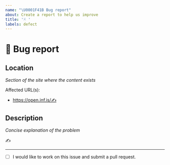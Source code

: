```yaml
---
name: "\U0001F41B Bug report"
about: Create a report to help us improve
title: '🃏 '
labels: defect
---
```


# 🐛 Bug report

<!--

Thank you for wanting to make open.inf.is a better place!

This template is for issues with the OpenINF website.

---

For the issue title, please enter a one-line
summary after “🃏 ” (preferably 50 characters
or less and no more than 72).

Replace the joker emoji with one of the emoji
below to categorize the problem.

🏷️ meta
🐋 dev container
🧩 extension ∥ plugin
🏗️ infrastructure ∥ tooling ∥ builds ∥ CI/CD
⚕️ community health files (CODE_OF_CONDUCT,
      CONTRIBUTING, SUPPORT, VISION, etc.)

The “✍️” are placeholders signifying requests for
input. Replace them with your responses.

If you are unsure of something, do your best.

-->

## Location

_Section of the site where the content exists_

Affected URL(s):

- https://open.inf.is/✍️

## Description

_Concise explanation of the problem_

<!-- If applicable, include any screenshots that
may help solve the problem. -->

✍️

---

<!-- Use “[x]” to check the box below if you are
interested in contributing. -->

- [ ] I would like to work on this issue and submit a pull request.
